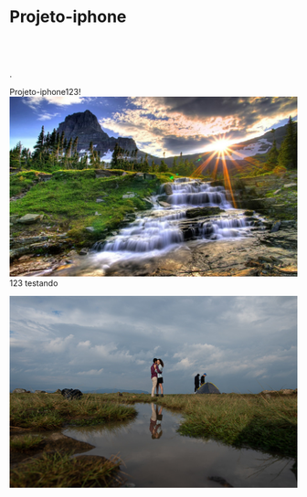 # Projeto-iphone
<img/>	
<!DOCTYPE html>
<html>
<head>
  <title></title>
</head>
<body>
  <h1></h1>
  <p></p>
  <p></p>
  <p>.</p>
  <p></p>
</body>
</html>
 
 Projeto-iphone123!  ![Alt text](seila123-3.jpg)
123 testando 
 
 
 ![Alt text](editar-2-1.jpg)  